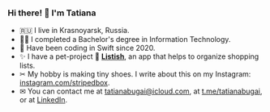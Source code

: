 ### Hi there! 👋 I'm Tatiana 

- 🇷🇺 I live in Krasnoyarsk, Russia. 
- 👩‍🎓 I completed a Bachelor's degree in Information Technology. 
- 📱 Have been coding in Swift since 2020.
- ✨ I have a pet-project 🛒 **[Listish](https://apps.apple.com/us/app/listish-simple-shopping-list/id1585533970)**, an app that helps to organize shopping lists.
- ✂ My hobby is making tiny shoes. I write about this on my Instagram: [instagram.com/stripedbox](https://instagram.com/stripedbox).
- ✉ You can contact me at tatianabugai@icloud.com, at [t.me/tatianabugai](http://t.me/tatianabugai), or at [LinkedIn](https://www.linkedin.com/in/tatiana-bugai/).

